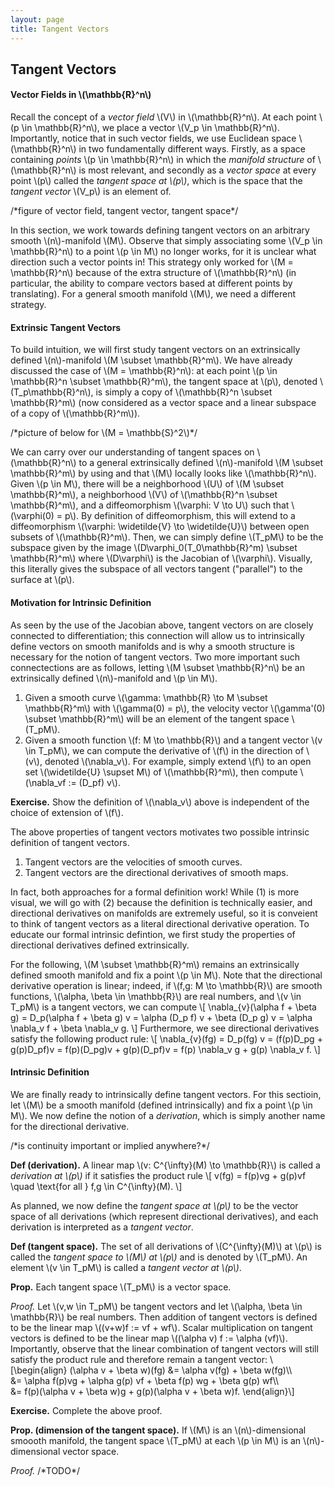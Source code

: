 ```yaml
---
layout: page
title: Tangent Vectors
---
```


## Tangent Vectors

#### Vector Fields in \\(\mathbb{R}^n\\)

Recall the concept of a *vector field* \\(V\\) in \\(\mathbb{R}^n\\). At each point \\(p \in \mathbb{R}^n\\), we place a vector \\(V_p \in \mathbb{R}^n\\). Importantly, notice that in such vector fields, we use Euclidean space \\(\mathbb{R}^n\\) in two fundamentally different ways. Firstly, as a space containing *points* \\(p \in \mathbb{R}^n\\) in which the *manifold structure* of \\(\mathbb{R}^n\\) is most relevant, and secondly as a *vector space* at every point \\(p\\) called the *tangent space at \\(p\\)*, which is the space that the *tangent vector* \\(V_p\\) is an element of.

/\*figure of vector field, tangent vector, tangent space\*/

In this section, we work towards defining tangent vectors on an arbitrary smooth \\(n\\)-manifold \\(M\\). Observe that simply associating some \\(V_p \in \mathbb{R}^n\\) to a point \\(p \in M\\) no longer works, for it is unclear what direction such a vector points in! This strategy only worked for \\(M = \mathbb{R}^n\\) because of the extra structure of \\(\mathbb{R}^n\\) (in particular, the ability to compare vectors based at different points by translating). For a general smooth manifold \\(M\\), we need a different strategy.

#### Extrinsic Tangent Vectors

To build intuition, we will first study tangent vectors on an extrinsically defined \\(n\\)-manifold \\(M \subset \mathbb{R}^m\\). We have already discussed the case of \\(M = \mathbb{R}^n\\): at each point \\(p \in \mathbb{R}^n \subset \mathbb{R}^m\\), the tangent space at \\(p\\), denoted \\(T_p\mathbb{R}^n\\), is simply a copy of \\(\mathbb{R}^n \subset \mathbb{R}^m\\) (now considered as a vector space and a linear subspace of a copy of \\(\mathbb{R}^m\\)). 

/\*picture of below for \\(M = \mathbb{S}^2\\)\*/

We can carry over our understanding of tangent spaces on \\(\mathbb{R}^n\\) to a general extrinsically defined \\(n\\)-manifold \\(M \subset \mathbb{R}^m\\) by using and that \\(M\\) locally looks like \\(\mathbb{R}^n\\). Given \\(p \in M\\), there will be a neighborhood \\(U\\) of \\(M \subset \mathbb{R}^m\\), a neighborhood \\(V\\) of \\(\mathbb{R}^n \subset \mathbb{R}^m\\), and a diffeomorphism \\(\varphi: V \to U\\) such that \\(\varphi(0) = p\\). By definition of diffeomorphism, this will extend to a diffeomorphism \\(\varphi: \widetilde{V} \to \widetilde{U}\\) between open subsets of \\(\mathbb{R}^m\\). Then, we can simply define \\(T_pM\\) to be the subspace given by the image \\(D\varphi_0(T_0\mathbb{R}^m) \subset \mathbb{R}^m\\) where \\(D\varphi\\) is the Jacobian of \\(\varphi\\). Visually, this literally gives the subspace of all vectors tangent ("parallel") to the surface at \\(p\\).

#### Motivation for Intrinsic Definition
As seen by the use of the Jacobian above, tangent vectors on are closely connected to differentiation; this connection will allow us to intrinsically define vectors on smooth manifolds and is why a smooth structure is necessary for the notion of tangent vectors. Two more important such connectections are as follows, letting \\(M \subset \mathbb{R}^n\\) be an extrinsically defined \\(n\\)-manifold and \\(p \in M\\).
1. Given a smooth curve \\(\gamma: \mathbb{R} \to M \subset \mathbb{R}^m\\) with \\(\gamma(0) = p\\), the velocity vector \\(\gamma'(0) \subset \mathbb{R}^m\\) will be an element of the tangent space \\(T_pM\\).
2. Given a smooth function \\(f: M \to \mathbb{R}\\) and a tangent vector \\(v \in T_pM\\), we can compute the derivative of \\(f\\) in the direction of \\(v\\), denoted \\(\nabla_v\\). For example, simply extend \\(f\\) to an open set \\(\widetilde{U} \supset M\\) of \\(\mathbb{R}^m\\), then compute \\(\nabla_vf := (D_pf) v\\).

**Exercise.** Show the definition of \\(\nabla_v\\) above is independent of the choice of extension of \\(f\\).

<!-- by choosing a smooth curve \\(\gamma: \mathbb{R} \to M\\) with \\(\gamma(0) = p\\) and \\(\gamma'(0) = v\\), then computing \\((f \circ \gamma)'(0)\\). -->

The above properties of tangent vectors motivates two possible intrinsic definition of tangent vectors.
1. Tangent vectors are the velocities of smooth curves.
2. Tangent vectors are the directional derivatives of smooth maps.

In fact, both approaches for a formal definition work! While (1) is more visual, we will go with (2) because the definition is technically easier, and directional derivatives on manifolds are extremely useful, so it is conveient to think of tangent vectors as a literal directional derivative operation. To educate our formal intrinsic defintion, we first study the properties of directional derivatives defined extrinsically.

For the following, \\(M \subset \mathbb{R}^m\\) remains an extrinsically defined smooth manifold and fix a point \\(p \in M\\). Note that the directional derivative operation is linear; indeed, if \\(f,g: M \to \mathbb{R}\\) are smooth functions, \\(\alpha, \beta \in \mathbb{R}\\) are real numbers, and \\(v \in T_pM\\) is a tangent vectors, we can compute
\\[
    \nabla_{v}(\alpha f + \beta g) = D_p(\alpha f + \beta g) v = \alpha (D_p f) v + \beta (D_p g) v = \alpha \nabla_v f + \beta \nabla_v g.
\\]
Furthermore, we see directional derivatives satisfy the following product rule:
\\[
    \nabla_{v}(fg) = D_p(fg) v = (f(p)D_pg + g(p)D_pf)v = f(p)(D_pg)v + g(p)(D_pf)v = f(p) \nabla_v g + g(p) \nabla_v f.
\\]

#### Intrinsic Definition
We are finally ready to intrinsically define tangent vectors. For this sectioin, let \\(M\\) be a smooth manifold (defined intrinsically) and fix a point \\(p \in M\\). We now define the notion of a *derivation*, which is simply another name for the directional derivative.

/\*is continuity important or implied anywhere?\*/

**Def (derivation).** A linear map \\(v: C^{\infty}(M) \to \mathbb{R}\\) is called a *derivation at \\(p\\)* if it satisfies the product rule
\\[
    v(fg) = f(p)vg + g(p)vf \quad \text{for all } f,g \in C^{\infty}(M).
\\]

As planned, we now define the *tangent space at \\(p\\)* to be the vector space of all derivations (which represent directional derivatives), and each derivation is interpreted as a *tangent vector*.

**Def (tangent space).** The set of all derivations of \\(C^{\infty}(M)\\) at \\(p\\) is called the *tangent space to \\(M\\) at \\(p\\)* and is denoted by \\(T_pM\\). An element \\(v \in T_pM\\) is called a *tangent vector at \\(p\\)*.

**Prop.** Each tangent space \\(T_pM\\) is a vector space.

*Proof.* Let \\(v,w \in T_pM\\) be tangent vectors and let \\(\alpha, \beta \in \mathbb{R}\\) be real numbers. Then addition of tangent vectors is defined to be the linear map \\((v+w)f := vf + wf\\). Scalar multiplication on tangent vectors is defined to be the linear map \\((\alpha v) f := \alpha (vf)\\). Importantly, observe that the linear combination of tangent vectors will still satisfy the product rule and therefore remain a tangent vector:
\\[\begin{align}
    (\alpha v + \beta w)(fg) 
    &= \alpha v(fg) + \beta w(fg)\\\\\
    &= \alpha f(p)vg + \alpha g(p) vf + \beta f(p) wg + \beta g(p) wf\\\\\
    &= f(p)(\alpha v + \beta w)g + g(p)(\alpha v + \beta w)f.
\end{align}\\]

**Exercise.** Complete the above proof.

**Prop. (dimension of the tangent space).** If \\(M\\) is an \\(n\\)-dimensional smoooth manifold, the tangent space \\(T_pM\\) at each \\(p \in M\\) is an \\(n\\)-dimensional vector space.

*Proof.* /\*TODO\*/